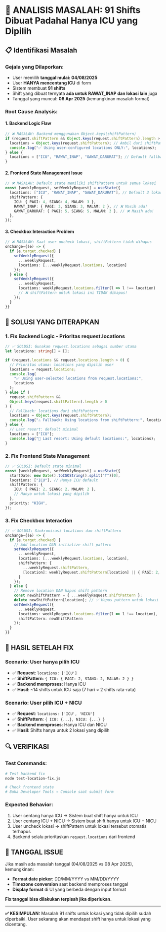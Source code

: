 # 🐛 ANALISIS MASALAH: 91 Shifts Dibuat Padahal Hanya ICU yang Dipilih

## 📋 Identifikasi Masalah

### **Gejala yang Dilaporkan:**

- User memilih **tanggal mulai: 04/08/2025**
- User **HANYA mencentang ICU** di form
- Sistem membuat **91 shifts**
- Shift yang dibuat ternyata **ada untuk RAWAT_INAP dan lokasi lain** juga
- Tanggal yang muncul: **08 Apr 2025** (kemungkinan masalah format)

### **Root Cause Analysis:**

#### 1. **Backend Logic Flaw**

```typescript
// ❌ MASALAH: Backend menggunakan Object.keys(shiftPattern)
if (request.shiftPattern && Object.keys(request.shiftPattern).length > 0) {
  locations = Object.keys(request.shiftPattern); // Ambil dari shiftPattern
  console.log("✅ Using user-configured locations ONLY:", locations);
} else {
  locations = ["ICU", "RAWAT_INAP", "GAWAT_DARURAT"]; // Default fallback
}
```

#### 2. **Frontend State Management Issue**

```typescript
// ❌ MASALAH: Default state memiliki shiftPattern untuk semua lokasi
const [weeklyRequest, setWeeklyRequest] = useState({
  locations: ["ICU", "RAWAT_INAP", "GAWAT_DARURAT"], // Default 3 lokasi
  shiftPattern: {
    ICU: { PAGI: 4, SIANG: 4, MALAM: 3 },
    RAWAT_INAP: { PAGI: 3, SIANG: 3, MALAM: 2 }, // ❌ Masih ada!
    GAWAT_DARURAT: { PAGI: 5, SIANG: 5, MALAM: 3 }, // ❌ Masih ada!
  },
});
```

#### 3. **Checkbox Interaction Problem**

```typescript
// ❌ MASALAH: Saat user uncheck lokasi, shiftPattern tidak dihapus
onChange={(e) => {
  if (e.target.checked) {
    setWeeklyRequest({
      ...weeklyRequest,
      locations: [...weeklyRequest.locations, location]
    });
  } else {
    setWeeklyRequest({
      ...weeklyRequest,
      locations: weeklyRequest.locations.filter(l => l !== location)
      // ❌ shiftPattern untuk lokasi ini TIDAK dihapus!
    });
  }
}}
```

## 🔧 SOLUSI YANG DITERAPKAN

### **1. Fix Backend Logic - Prioritas request.locations**

```typescript
// ✅ SOLUSI: Gunakan request.locations sebagai sumber utama
let locations: string[] = [];

if (request.locations && request.locations.length > 0) {
  // Prioritas utama: locations yang dipilih user
  locations = request.locations;
  console.log(
    "✅ Using user-selected locations from request.locations:",
    locations
  );
} else if (
  request.shiftPattern &&
  Object.keys(request.shiftPattern).length > 0
) {
  // Fallback: locations dari shiftPattern
  locations = Object.keys(request.shiftPattern);
  console.log("⚠️ Fallback: Using locations from shiftPattern:", locations);
} else {
  // Last resort: default minimal
  locations = ["ICU"];
  console.log("🚨 Last resort: Using default locations:", locations);
}
```

### **2. Fix Frontend State Management**

```typescript
// ✅ SOLUSI: Default state minimal
const [weeklyRequest, setWeeklyRequest] = useState({
  startDate: new Date().toISOString().split("T")[0],
  locations: ["ICU"], // Hanya ICU default
  shiftPattern: {
    ICU: { PAGI: 2, SIANG: 2, MALAM: 2 },
    // Hanya untuk lokasi yang dipilih
  },
  priority: "HIGH",
});
```

### **3. Fix Checkbox Interaction**

```typescript
// ✅ SOLUSI: Sinkronisasi locations dan shiftPattern
onChange={(e) => {
  if (e.target.checked) {
    // Add location DAN initialize shift pattern
    setWeeklyRequest({
      ...weeklyRequest,
      locations: [...weeklyRequest.locations, location],
      shiftPattern: {
        ...weeklyRequest.shiftPattern,
        [location]: weeklyRequest.shiftPattern[location] || { PAGI: 2, SIANG: 2, MALAM: 1 }
      }
    });
  } else {
    // Remove location DAN hapus shift pattern
    const newShiftPattern = { ...weeklyRequest.shiftPattern };
    delete newShiftPattern[location]; // ✅ Hapus pattern untuk lokasi ini
    setWeeklyRequest({
      ...weeklyRequest,
      locations: weeklyRequest.locations.filter(l => l !== location),
      shiftPattern: newShiftPattern
    });
  }
}}
```

## 🎯 HASIL SETELAH FIX

### **Scenario: User hanya pilih ICU**

- ✅ **Request**: `locations: ['ICU']`
- ✅ **ShiftPattern**: `{ ICU: { PAGI: 2, SIANG: 2, MALAM: 2 } }`
- ✅ **Backend memproses**: Hanya ICU
- ✅ **Hasil**: ~14 shifts untuk ICU saja (7 hari × 2 shifts rata-rata)

### **Scenario: User pilih ICU + NICU**

- ✅ **Request**: `locations: ['ICU', 'NICU']`
- ✅ **ShiftPattern**: `{ ICU: {...}, NICU: {...} }`
- ✅ **Backend memproses**: Hanya ICU dan NICU
- ✅ **Hasil**: Shifts hanya untuk 2 lokasi yang dipilih

## 🔍 VERIFIKASI

### **Test Commands:**

```bash
# Test backend fix
node test-location-fix.js

# Check frontend state
# Buka Developer Tools → Console saat submit form
```

### **Expected Behavior:**

1. User centang hanya ICU → Sistem buat shift hanya untuk ICU
2. User centang ICU + NICU → Sistem buat shift hanya untuk ICU + NICU
3. User uncheck lokasi → shiftPattern untuk lokasi tersebut otomatis terhapus
4. Backend selalu prioritaskan `request.locations` dari frontend

## 📅 TANGGAL ISSUE

Jika masih ada masalah tanggal (04/08/2025 vs 08 Apr 2025), kemungkinan:

- **Format date picker**: DD/MM/YYYY vs MM/DD/YYYY
- **Timezone conversion** saat backend memproses tanggal
- **Display format** di UI yang berbeda dengan input format

**Fix tanggal bisa dilakukan terpisah jika diperlukan.**

---

**✅ KESIMPULAN:**
Masalah 91 shifts untuk lokasi yang tidak dipilih sudah diperbaiki.
User sekarang akan mendapat shift hanya untuk lokasi yang dicentang.
